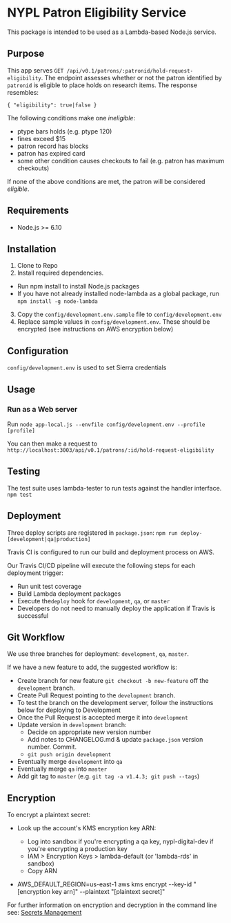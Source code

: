 # NYPL Patron Eligibility Service

This package is intended to be used as a Lambda-based Node.js service.

## Purpose

This app serves `GET /api/v0.1/patrons/:patronid/hold-request-eligibility`. The endpoint assesses whether or not the patron identified by `patronid` is eligible to place holds on research items. The response resembles:

```
{ "eligibility": true|false }
```

The following conditions make one *ineligible*:

 - ptype bars holds (e.g. ptype 120)
 - fines exceed $15
 - patron record has blocks
 - patron has expired card
 - some other condition causes checkouts to fail (e.g. patron has maximum checkouts)

If none of the above conditions are met, the patron will be considered *eligible*.

## Requirements

* Node.js >= 6.10

## Installation
1. Clone to Repo
2. Install required dependencies.
  * Run npm install to install Node.js packages
  * If you have not already installed node-lambda as a global package, run `npm install -g node-lambda`
3. Copy the `config/development.env.sample` file to `config/development.env`
4. Replace sample values in `config/development.env`. These should be encrypted (see instructions on AWS encryption below)

## Configuration
`config/development.env` is used to set Sierra credentials

## Usage

### Run as a Web server

Run `node app-local.js --envfile config/development.env --profile [profile]`

You can then make a request to `http://localhost:3003/api/v0.1/patrons/:id/hold-request-eligibility`

## Testing
The test suite uses lambda-tester to run tests against the handler interface.
`npm test`

## Deployment

Three deploy scripts are registered in `package.json`:
`npm run deploy-[development|qa|production]`

Travis CI is configured to run our build and deployment process on AWS.

Our Travis CI/CD pipeline will execute the following steps for each deployment trigger:
* Run unit test coverage
* Build Lambda deployment packages
* Execute the`deploy` hook for `development`, `qa`, or `master`
* Developers do not need to manually deploy the application if Travis is successful

## Git Workflow
We use three branches for deployment: `development`, `qa`, `master`.

If we have a new feature to add, the suggested workflow is:
- Create branch for new feature `git checkout -b new-feature` off the `development` branch.
- Create Pull Request pointing to the `development` branch.
- To test the branch on the development server, follow the instructions below for deploying to Development
- Once the Pull Request is accepted merge it into `development`
- Update version in `development` branch:
  - Decide on appropriate new version number
  - Add notes to CHANGELOG.md & update `package.json` version number. Commit.
  - `git push origin development`
- Eventually merge `development` into `qa`
- Eventually merge `qa` into `master`
- Add git tag to `master` (e.g. `git tag -a v1.4.3; git push --tags`)

## Encryption
To encrypt a plaintext secret:

* Look up the account's KMS encryption key ARN:
  - Log into sandbox if you're encrypting a qa key, nypl-digital-dev if you're encrypting a production key
  - IAM > Encryption Keys > lambda-default (or 'lambda-rds' in sandbox)
  - Copy ARN

* AWS\_DEFAULT\_REGION=us-east-1 aws kms encrypt --key-id "[encryption key arn]" --plaintext "[plaintext secret]"

For further information on encryption and decryption in the command line see: [Secrets Management](https://github.com/NYPL/engineering-general/blob/master/security/secrets.md)
